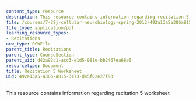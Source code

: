 ```yaml
---
content_type: resource
description: This resource contains information regarding recitation 5 worksheet
file: /courses/7-29j-cellular-neurobiology-spring-2012/492a13a5a386a8153473d45f02e27f93_MIT7_29JS12_Recitation5.pdf
file_type: application/pdf
learning_resource_types:
- Recitations
ocw_type: OCWFile
parent_title: Recitations
parent_type: CourseSection
parent_uid: d42a92c1-acc3-e1d5-981e-bb2467ea68e5
resourcetype: Document
title: Recitation 5 Worksheet
uid: 492a13a5-a386-a815-3473-d45f02e27f93
---
```

This resource contains information regarding recitation 5 worksheet

